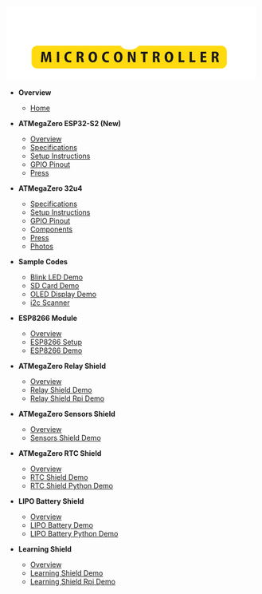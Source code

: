 [![logo](./media/atmegazero_logo_white.png)](/  "ATMegaZero Official Site!")


* **Overview**
  * [Home](home.md "ATMegaZero – Documentation")
  
* **ATMegaZero ESP32-S2 (New)**
  * [Overview](atmegazero_esp32s2_overview.md "ATMegaZero - ESP32-S2 Overview")
  * [Specifications](atmegazero_esp32s2_specifications.md "ATMegaZero ESP32-S2 - Specifications")
  * [Setup Instructions](atmegazero_esp32s2_setup_instructions.md "ATMegaZero ESP32-S2 – Setup Instructions")
  * [GPIO Pinout](atmegazero_esp32s2_gpio_pinout.md "ATMegaZero ESP32-S2 - GPIO Pinout")
  * [Press](atmegazero_esp32s2_press.md "ATMegaZero ESP32-S2 - Press")

* **ATMegaZero 32u4**
  * [Specifications](specifications.md "ATMegaZero - Specifications")
  * [Setup Instructions](setup_instructions.md "ATMegaZero – Setup Instructions")
  * [GPIO Pinout](gpio_pinout.md "ATMegaZero - GPIO Pinout")
  * [Components](components.md "ATMegaZero - Components")
  * [Press](press.md "ATMegaZero - Press")
  * [Photos](photos.md "ATMegaZero - Photos")
  
* **Sample Codes**
  * [Blink LED Demo](blink_demo.md "ATMegaZero - Blink LED Sample Code")
  * [SD Card Demo](sd_card_demo.md "ATMegaZero - SD Card Sample Code")
  * [OLED Display Demo](oled_display_demo.md "ATMegaZero - OLED Display Sample Code")
  * [i2c Scanner](i2c_scanner.md "ATMegaZero - i2c Scanner Sample Code")
* **ESP8266 Module**
  * [Overview](esp8266_overview.md "ATMegaZero - ESP8266 Overview")
  * [ESP8266 Setup](esp8266_setup.md "ATMegaZero - ESP8266 Setup Instructions")
  * [ESP8266 Demo](esp8266_demo.md "ATMegaZero - ESP8266 Sample Code")

* **ATMegaZero Relay Shield**
  * [Overview](atmegazero_relay_shield_overview.md "ATMegaZero - Relay Shield Overview")
  * [Relay Shield Demo](atmegazero_relay_shield_demo.md "ATMegaZero - Relay Shield Sample Code")
  * [Relay Shield Rpi Demo](atmegazero_relay_shield_rpi_demo.md "ATMegaZero - Relay Shield Sample Code for the Raspberry Pi")

* **ATMegaZero Sensors Shield**
  * [Overview](atmegazero_sensors_shield_overview.md "ATMegaZero - Sensors Shield Overview")
  * [Sensors Shield Demo](atmegazero_sensors_shield_demo.md "ATMegaZero - Sensors Shield Sample Code")

* **ATMegaZero RTC Shield**
  * [Overview](atmegazero_rtc_shield_overview.md "ATMegaZero - RTC Shield Overview")
  * [RTC Shield Demo](atmegazero_rtc_shield_demo.md "ATMegaZero - RTC Shield Sample Code")
  * [RTC Shield Python Demo](atmegazero_rtc_shield_rpi_demo.md "ATMegaZero - RTC Shield Python Sample Code")
* **LIPO Battery Shield**
  * [Overview](lipo_battery_overview.md "ATMegaZero – LIPO Battery Overview")
  * [LIPO Battery Demo](lipo_battery_demo.md "ATMegaZero - LIPO Battery Shield Sample Code")
  * [LIPO Battery Python Demo](lipo_battery_python_demo.md "ATMegaZero - LIPO Battery Shield Python Sample Code")

* **Learning Shield**
  * [Overview](atmegazero_learning_shield.md "ATMegaZero - Learning Shield")
  * [Learning Shield Demo](atmegazero_learning_shield_demo.md "ATMegaZero - Learning Shield Sample Code")
  * [Learning Shield Rpi Demo](atmegazero_learning_shield_rpi_demo.md "ATMegaZero - Learning Shield Sample Code for the Raspberry Pi")